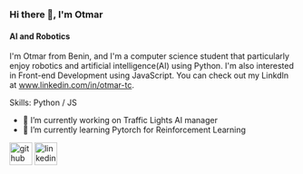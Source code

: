 ### Hi there 👋, I'm Otmar
#### AI and Robotics

I'm Otmar from Benin, and I'm a computer science student that particularly enjoy robotics and artificial intelligence(AI) using Python. I'm also interested in Front-end Development using JavaScript. You can check out my LinkdIn at www.linkedin.com/in/otmar-tc.

Skills: Python / JS 

- 🔭 I’m currently working on Traffic Lights AI manager 
- 🌱 I’m currently learning Pytorch for Reinforcement Learning 


[<img src='https://cdn.jsdelivr.net/npm/simple-icons@3.0.1/icons/github.svg' alt='github' height='40'>](https://github.com/otmar-rb)  [<img src='https://cdn.jsdelivr.net/npm/simple-icons@3.0.1/icons/linkedin.svg' alt='linkedin' height='40'>](https://www.linkedin.com/in/otmar-tc/)  

